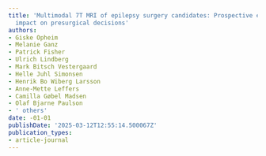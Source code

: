 ```yaml
---
title: 'Multimodal 7T MRI of epilepsy surgery candidates: Prospective evaluation of
  impact on presurgical decisions'
authors:
- Giske Opheim
- Melanie Ganz
- Patrick Fisher
- Ulrich Lindberg
- Mark Bitsch Vestergaard
- Helle Juhl Simonsen
- Henrik Bo Wiberg Larsson
- Anne-Mette Leffers
- Camilla Gøbel Madsen
- Olaf Bjarne Paulson
- ' others'
date: -01-01
publishDate: '2025-03-12T12:55:14.500067Z'
publication_types:
- article-journal
---
```

